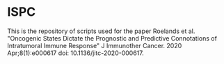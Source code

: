 # ISPC
This is the repository of scripts used for the paper Roelands et al. "Oncogenic States Dictate the Prognostic and Predictive Connotations of Intratumoral Immune Response" J Immunother Cancer. 2020 Apr;8(1):e000617 doi: 10.1136/jitc-2020-000617.
